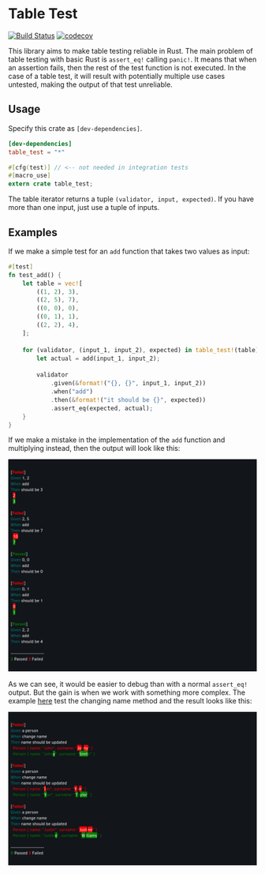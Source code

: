 # Table Test
[![Build Status](https://travis-ci.org/nathanielsimard/table-test.svg?branch=master)](https://travis-ci.org/nathanielsimard/table-test)
[![codecov](https://codecov.io/gh/nathanielsimard/table-test/branch/master/graph/badge.svg)](https://codecov.io/gh/nathanielsimard/table-test)

This library aims to make table testing reliable in Rust. 
The main problem of table testing with basic Rust is `assert_eq!` calling `panic!`.
It means that when an assertion fails, then the rest of the test function is not executed.
In the case of a table test, it will result with potentially multiple use cases untested, making the output of that test unreliable.

## Usage

Specify this crate as `[dev-dependencies]`.

```toml
[dev-dependencies]
table_test = "*"
```

```rust
#[cfg(test)] // <-- not needed in integration tests
#[macro_use]
extern crate table_test;
```

The table iterator returns a tuple `(validator, input, expected)`.
If you have more than one input, just use a tuple of inputs.
## Examples

If we make a simple test for an `add` function that takes two values as input:

```rust
#[test]
fn test_add() {
    let table = vec![
        ((1, 2), 3),
        ((2, 5), 7),
        ((0, 0), 0),
        ((0, 1), 1),
        ((2, 2), 4),
    ];

    for (validator, (input_1, input_2), expected) in table_test!(table) {
        let actual = add(input_1, input_2);

        validator
            .given(&format!("{}, {}", input_1, input_2))
            .when("add")
            .then(&format!("it should be {}", expected))
            .assert_eq(expected, actual);
    }
}
```
If we make a mistake in the implementation of the `add` function and multiplying instead, then the output will look like this:

![multiple inputs](assets/multiple_inputs.png)

As we can see, it would be easier to debug than with a normal `assert_eq!` output.
But the gain is when we work with something more complex.
The example [here](examples/mutable_struct.rs) test the changing name method and the result looks like this:

![mutable struct](assets/mutable_struct.png)

